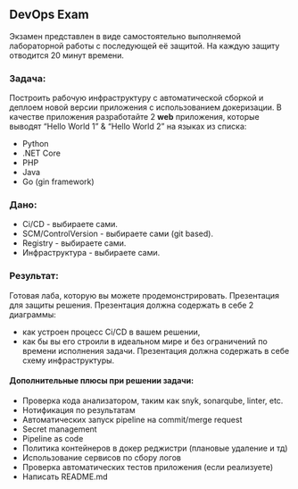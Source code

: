 ## DevOps Exam

Экзамен представлен в виде самостоятельно выполняемой лабораторной работы с последующей её защитой. На каждую защиту отводится 20 минут времени.

### Задача:

Построить рабочую инфраструктуру с автоматической сборкой и деплоем новой версии приложения с использованием докеризации.
В качестве приложения разработайте 2 **web** приложения, которые выводят “Hello World 1” & “Hello World 2” на языках из списка:

- Python
- .NET Core
- PHP
- Java
- Go (gin framework)

### Дано:

- Ci/CD - выбираете сами.
- SCM/ControlVersion - выбираете сами (git based).
- Registry - выбираете сами.
- Инфраструктура - выбираете сами.

### Результат:

Готовая лаба, которую вы можете продемонстрировать.
Презентация для защиты решения.
Презентация должна содержать в себе 2 диаграммы:

- как устроен процесс Ci/CD в вашем решении,
- как бы вы его строили в идеальном мире и без ограничений по времени исполнения задачи.
  Презентация должна содержать в себе схему инфраструктуры.

#### Дополнительные плюсы при решении задачи:

- Проверка кода анализатором, таким как snyk, sonarqube, linter, etc.
- Нотификация по результатам
- Автоматических запуск pipeline на commit/merge request
- Secret management
- Pipeline as code
- Политика контейнеров в докер реджистри (плановые удаление и тд)
- Использование сервисов по сбору логов
- Проверка автоматических тестов приложения (если реализуете)
- Написать README.md
